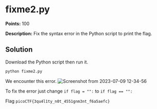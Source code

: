 # fixme2.py


**Points:** 100

**Description:** Fix the syntax error in the Python script to print the flag.



## Solution 

Download the Python script then run it. 

``` bash
python fixme2.py
```
We encounter this error.
![Screenshot from 2023-07-09 12-34-56](https://github.com/HelsNetwork/CTF-writeups/assets/87879515/e9c1b8c1-ebef-47e2-aeb4-bbf35385d472)

To fix the error just change `if flag = "":` to `if flag == "":`

Flag 
`picoCTF{3qu4l1ty_n0t_4551gnm3nt_f6a5aefc}`
